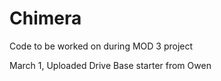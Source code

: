 # Chimera
Code to be worked on during MOD 3 project

March 1, Uploaded Drive Base starter from Owen

